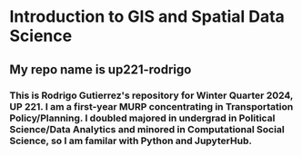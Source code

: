 # Introduction to GIS and Spatial Data Science
## My repo name is up221-rodrigo
### This is Rodrigo Gutierrez's repository for Winter Quarter 2024, UP 221. I am a first-year MURP concentrating in Transportation Policy/Planning. I doubled majored in undergrad in Political Science/Data Analytics and minored in Computational Social Science, so I am familar with Python and JupyterHub.
